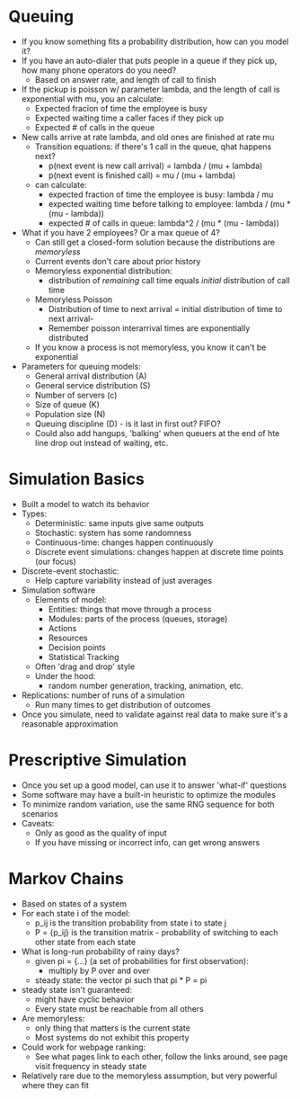 # Queuing
- If you know something fits a probability distribution, how can you model it?
- If you have an auto-dialer that puts people in a queue if they pick up, how many phone operators do you need?
  - Based on answer rate, and length of call to finish
- If the pickup is poisson w/ parameter lambda, and the length of call is exponential with mu, you an calculate:
  - Expected fracion of time the employee is busy
  - Expected waiting time a caller faces if they pick up
  - Expected # of calls in the queue
- New calls arrive at rate lambda, and old ones are finished at rate mu
  - Transition equations: if there's 1 call in the queue, qhat happens next?
    - p(next event is new call arrival) = lambda / (mu + lambda)
    - p(next event is finished call) = mu / (mu + lambda)
  - can calculate:
    - expected fraction of time the employee is busy: lambda / mu
    - expected waiting time before talking to employee: lambda / (mu * (mu - lambda))
    - expected # of calls in queue: lambda^2 / (mu * (mu - lambda))
- What if you have 2 employees? Or a max queue of 4?
  - Can still get a closed-form solution because the distributions are *memoryless*
  - Current events don't care about prior history
  - Memoryless exponential distribution:
    - distribution of *remaining* call time equals *initial* distribution of call time
  - Memoryless Poisson
    - Distribution of time to next arrival = initial distribution of time to next arrival-
    - Remember poisson interarrival times are exponentially distributed
  - If you know a process is not memoryless, you know it can't be exponential
- Parameters for queuing models:
  - General arrival distribution (A)
  - General service distribution (S)
  - Number of servers (c)
  - Size of queue (K)
  - Population size (N)
  - Queuing discipline (D) - is it last in first out? FIFO?
  - Could also add hangups, 'balking' when queuers at the end of hte line drop out instead of waiting, etc.
  
# Simulation Basics
- Built a model to watch its behavior
- Types:
  - Deterministic: same inputs give same outputs
  - Stochastic: system has some randomness
  - Continuous-time: changes happen continuously
  - Discrete event simulations: changes happen at discrete time points (our focus)
- Discrete-event stochastic:
  - Help capture variability instead of just averages
- Simulation software
  - Elements of model:
    - Entities: things that move through a process
    - Modules: parts of the process (queues, storage)
    - Actions
    - Resources
    - Decision points
    - Statistical Tracking
  - Often 'drag and drop' style
  - Under the hood:
    - random number generation, tracking, animation, etc.
- Replications: number of runs of a simulation
  - Run many times to get distribution of outcomes
- Once you simulate, need to validate against real data to make sure it's a reasonable approximation

# Prescriptive Simulation
- Once you set up a good model, can use it to answer 'what-if' questions
- Some software may  have a built-in heuristic to optimize the modules
- To minimize random variation, use the same RNG sequence for both scenarios
- Caveats:
  - Only as good as the quality of input
  - If you have missing or incorrect info, can get wrong answers

# Markov Chains
- Based on states of a system
- For each state i of the model:
  - p_ij is the transition probability from state i to state j
  - P = {p_ij} is the transition matrix - probability of switching to each other state from each state
- What is long-run probability of rainy days?
  - given pi = {...} (a set of probabilities for first observation):
    - multiply by P over and over
  - steady state: the vector pi such that pi * P = pi
- steady state isn't guaranteed:
  - might have cyclic behavior
  - Every state must be reachable from all others
- Are memoryless:
  - only thing that matters is the current state
  - Most systems do not exhibit this property
- Could work for webpage ranking:
  - See what pages link to each other, follow the links around, see page visit frequency in steady state
- Relatively rare due to the memoryless assumption, but very powerful where they can fit
  
  

